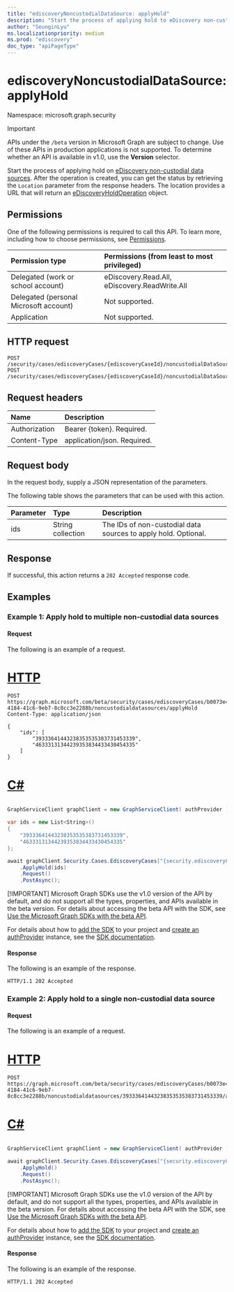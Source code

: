 ```yaml
---
title: "ediscoveryNoncustodialDataSource: applyHold"
description: "Start the process of applying hold to eDiscovery non-custodial data sources."
author: "SeunginLyu"
ms.localizationpriority: medium
ms.prod: "ediscovery"
doc_type: "apiPageType"
---
```


# ediscoveryNoncustodialDataSource: applyHold
Namespace: microsoft.graph.security

> [!IMPORTANT]
> APIs under the `/beta` version in Microsoft Graph are subject to change. Use of these APIs in production applications is not supported. To determine whether an API is available in v1.0, use the **Version** selector.

Start the process of applying hold on [eDiscovery non-custodial data sources](../resources/security-ediscoverynoncustodialdatasource.md). After the operation is created, you can get the status by retrieving the `Location` parameter from the response headers. The location provides a URL that will return an [eDiscoveryHoldOperation](../resources/security-ediscoveryholdoperation.md) object.

## Permissions
One of the following permissions is required to call this API. To learn more, including how to choose permissions, see [Permissions](/graph/permissions-reference).

|Permission type|Permissions (from least to most privileged)|
|:---|:---|
|Delegated (work or school account)|eDiscovery.Read.All, eDiscovery.ReadWrite.All|
|Delegated (personal Microsoft account)|Not supported.|
|Application|Not supported.|

## HTTP request

<!-- {
  "blockType": "ignored"
}
-->
``` http
POST /security/cases/ediscoveryCases/{ediscoveryCaseId}/noncustodialDataSources/applyHold
POST /security/cases/ediscoveryCases/{ediscoveryCaseId}/noncustodialDataSources/{ediscoverynoncustodialDatasourceId}/applyHold
```

## Request headers
|Name|Description|
|:---|:---|
|Authorization|Bearer {token}. Required.|
|Content-Type|application/json. Required.|

## Request body
In the request body, supply a JSON representation of the parameters.

The following table shows the parameters that can be used with this action.

|Parameter|Type|Description|
|:---|:---|:---|
|ids|String collection|The IDs of non-custodial data sources to apply hold. Optional.|


## Response

If successful, this action returns a `202 Accepted` response code.

## Examples

### Example 1: Apply hold to multiple non-custodial data sources
#### Request
The following is an example of a request.

# [HTTP](#tab/http)
<!-- {
  "blockType": "request",
  "name": "start_ediscoverynoncustialdatasource.applyhold"
}
-->
``` http
POST https://graph.microsoft.com/beta/security/cases/ediscoveryCases/b0073e4e-4184-41c6-9eb7-8c8cc3e2288b/noncustodialdatasources/applyHold
Content-Type: application/json

{
    "ids": [
        "39333641443238353535383731453339",
        "46333131344239353834433430454335"
    ]
}
```

# [C#](#tab/csharp)

```csharp

GraphServiceClient graphClient = new GraphServiceClient( authProvider );

var ids = new List<String>()
{
	"39333641443238353535383731453339",
	"46333131344239353834433430454335"
};

await graphClient.Security.Cases.EdiscoveryCases["{security.ediscoveryCase-id}"].NoncustodialDataSources
	.ApplyHold(ids)
	.Request()
	.PostAsync();

```


 [!IMPORTANT]
 Microsoft Graph SDKs use the v1.0 version of the API by default, and do not support all the types, properties, and APIs available in the beta version. For details about accessing the beta API with the SDK, see [Use the Microsoft Graph SDKs with the beta API](/graph/sdks/use-beta).

 For details about how to [add the SDK](/graph/sdks/sdk-installation) to your project and [create an authProvider](/graph/sdks/choose-authentication-providers) instance, see the [SDK documentation](/graph/sdks/sdks-overview).

#### Response
The following is an example of the response.

<!-- {
  "blockType": "response",
  "truncated": true
}
-->
``` http
HTTP/1.1 202 Accepted
```

### Example 2: Apply hold to a single non-custodial data source
#### Request
The following is an example of a request.

# [HTTP](#tab/http)
<!-- {
  "blockType": "request",
  "name": "ediscoverynoncustialdatasource.applyhold_singlenoncustodial_datastore"
}
-->
``` http
POST https://graph.microsoft.com/beta/security/cases/ediscoveryCases/b0073e4e-4184-41c6-9eb7-8c8cc3e2288b/noncustodialdatasources/39333641443238353535383731453339/applyHold
```

# [C#](#tab/csharp)

```csharp

GraphServiceClient graphClient = new GraphServiceClient( authProvider );

await graphClient.Security.Cases.EdiscoveryCases["{security.ediscoveryCase-id}"].NoncustodialDataSources["{security.ediscoveryNoncustodialDataSource-id}"]
	.ApplyHold()
	.Request()
	.PostAsync();

```


 [!IMPORTANT]
 Microsoft Graph SDKs use the v1.0 version of the API by default, and do not support all the types, properties, and APIs available in the beta version. For details about accessing the beta API with the SDK, see [Use the Microsoft Graph SDKs with the beta API](/graph/sdks/use-beta).

 For details about how to [add the SDK](/graph/sdks/sdk-installation) to your project and [create an authProvider](/graph/sdks/choose-authentication-providers) instance, see the [SDK documentation](/graph/sdks/sdks-overview).

#### Response
The following is an example of the response.

<!-- {
  "blockType": "response",
  "truncated": true
}
-->
``` http
HTTP/1.1 202 Accepted
```
